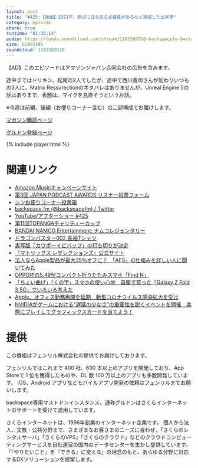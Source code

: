```yaml
---
layout: post
title: "#425:【後編】2021年、原点に立ち戻る必要性があるなと実感した出来事"
category: episode
share: true
runtime: "01:36:14"
audio: https://feeds.soundcloud.com/stream/1181502010-backspacefm-backspacefm-425-1.mp3
size: 63955195
soundcloud: 1181502010
---
```

【AD】このエピソードはアマゾンジャパン合同会社の広告を含みます。

途中まではドリキン、松尾の2人でしたが、途中で西川善司さんが加わりいつもの3人に。Matrix Ressurectionのネタバレはありませんが、Unreal Engine 5の話はあります。表題は、マイクを見直そうというお話。

※今週は前編、後編（お便りコーナー含む）の二部構成でお届けします。

[マガジン購読ページ](https://note.com/drikin/m/m55ec296b7655)

[グルドン登録ページ](https://mstdn.guru/invite/3WVHpSMr)

{% include player.html %}

# 関連リンク
* [Amazon Musicキャンペーンサイト](https://amazon.co.jp/back)
* [第3回 JAPAN PODCAST AWARDS リスナー投票フォーム](https://ssl.1242.com/aplform/form/aplform.php?fcode=jpa2021_listener)
* [シンお便りコーナー投書箱](https://forms.gle/NDBngfLwc3jKbLEJ6)
* [backspace.fm (@backspacefm) / Twitter](https://twitter.com/backspacefm)
* [YouTube/アフターショー #425](https://note.com/backspacefm/n/n47bc4d8e212e)
* [第11回TOPANGAチャリティーカップ](http://topanga.co.jp/charitycup11/)
* [BANDAI NAMCO Entertainment: ナムコレジェンダリー](https://www.amazon.co.jp/stores/page/7B58AB77-8F00-482D-AB22-DC294E0C0AC6?ingress=2&visitId=5d7b35f4-6e37-47ec-b926-c64d1d32d90e&linkCode=sl2&tag=driftking-22&linkId=9dee474988fd225039bac0176e14db2e&language=ja_JP&ref_=as_li_ss_tl)
* [ドラゴンバスター002 長袖Tシャツ](https://www.amazon.co.jp/gp/product/B09NN4ZKYG?ie=UTF8&linkCode=sl1&tag=driftking-22&linkId=bee09d83498b9399fa384bd3f2c36c88&language=ja_JP&ref_=as_li_ss_tl)
* [実写版「カウボーイビバップ」の打ち切りが決定](https://nlab.itmedia.co.jp/nl/articles/2112/10/news142.html?utm_source=pocket_mylist)
* [『マトリックス レザレクションズ』公式サイト](https://wwws.warnerbros.co.jp/matrix-movie/)
* [法人ならApple製品が最大35％オフに？　「AFS」の仕組みを詳しい人に聞いてみた](https://www.itmedia.co.jp/news/articles/2112/13/news136.html)
* [OPPO初の5.49型コンパクト折りたたみスマホ「Find N」](https://pc.watch.impress.co.jp/docs/news/1374585.html)
* [「ちょい曲げ」「くの字」スマホの使い心地　自腹で買った「Galaxy Z Fold 3 5G」でいろいろ考えた](https://www.itmedia.co.jp/news/articles/2111/25/news057.html)
* [Apple、オフィス勤務再開を延期　新型コロナウイルス感染拡大を受け](https://www.itmedia.co.jp/news/articles/2112/20/news087.html)
* [NVIDIAがゲームにおける“遅延の少なさ”の重要性を説くイベントを開催　実際にプレイしてグラフィックスカードを当てよう！](https://www.itmedia.co.jp/pcuser/articles/2112/14/news172.html)


# 提供

この番組はフェンリル株式会社の提供でお届けしております。

フェンリルではこれまで 400 社、600 本以上のアプリを開発しており、App Storeで 1 位を獲得したものや、DL 数 100 万以上のアプリも多数開発しています。
iOS、Android アプリなどモバイルアプリ開発の依頼はフェンリルまでお願いします。

backspace専用マストドンインスタンス、通称グルドンはさくらインターネットのサポートを受けて運用しています。

さくらインターネットは、1996年創業のインターネット企業です。 
個人から法人、文教・公共分野まで、さまざまなお客さまのニーズに合わせ、「さくらのレンタルサーバ」「さくらのVPS」「さくらのクラウド」などのクラウドコンピューティングサービスを自社運営の国内のデータセンターを生かし提供しています。
「『やりたいこと』を『できる』に変える」の理念のもと、あらゆる分野に対応するDXソリューションを提案します。

